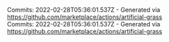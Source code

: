Commits: 2022-02-28T05:36:01.537Z - Generated via https://github.com/marketplace/actions/artificial-grass
<br>
Commits: 2022-02-28T05:36:01.537Z - Generated via https://github.com/marketplace/actions/artificial-grass
<br>
